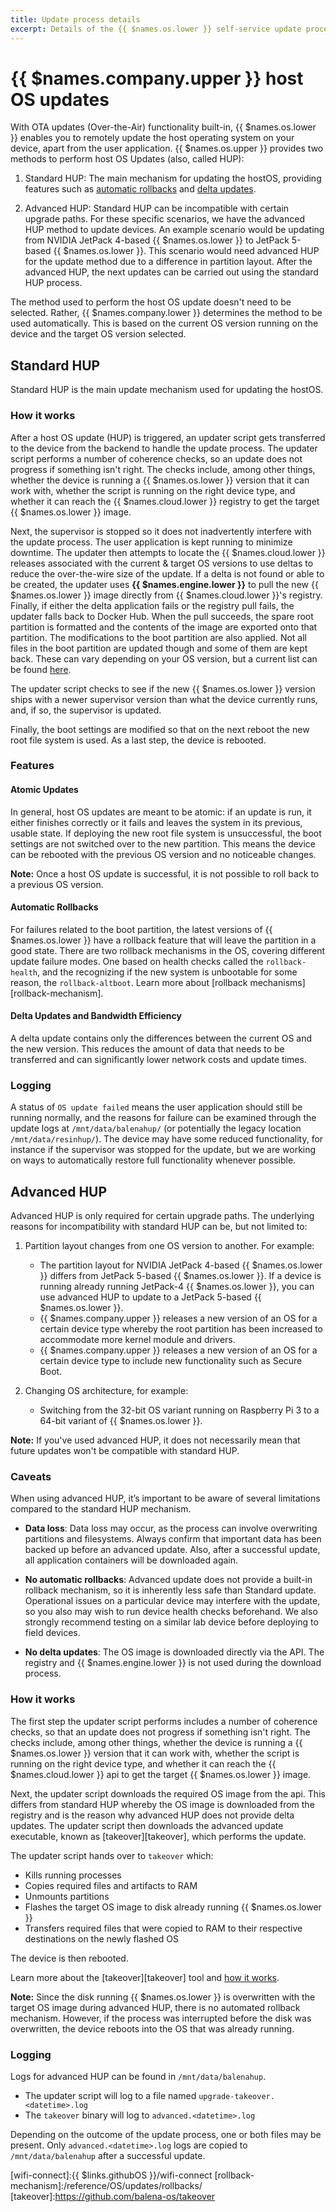 ```yaml
---
title: Update process details
excerpt: Details of the {{ $names.os.lower }} self-service update process
---
```


# {{ $names.company.upper }} host OS updates

With OTA updates (Over-the-Air) functionality built-in, {{ $names.os.lower }} enables you to remotely update the host operating system on your device, apart from the user application. {{ $names.os.upper }} provides two methods to perform host OS Updates (also, called HUP):

1. Standard HUP: The main mechanism for updating the hostOS, providing features such as [automatic rollbacks](#automatic-rollbacks) and [delta updates](#delta-updates-and-bandwidth-efficiency).

2. Advanced HUP: Standard HUP can be incompatible with certain upgrade paths. For these specific scenarios, we have the advanced HUP method to update devices. An example scenario would be updating from NVIDIA JetPack 4-based {{ $names.os.lower }}  to JetPack 5-based {{ $names.os.lower }}. This scenario would need advanced HUP for the update method due to a difference in partition layout. After the advanced HUP, the next updates can be carried out using the standard HUP process.

The method used to perform the host OS update doesn't need to be selected. Rather, {{ $names.company.lower }} determines the method to be used automatically. This is based on the current OS version running on the device and the target OS version selected.

## Standard HUP
Standard HUP is the main update mechanism used for updating the hostOS.

### How it works
After a host OS update (HUP) is triggered, an updater script gets transferred to the device from the backend to handle the update process. The updater script performs a number of coherence checks, so an update does not progress if something isn't right. The checks include, among other things, whether the device is running a {{ $names.os.lower }} version that it can work with, whether the script is running on the right device type, and whether it can reach the {{ $names.cloud.lower }} registry to get the target {{ $names.os.lower }} image.

Next, the supervisor is stopped so it does not inadvertently interfere with the update process. The user application is kept running to minimize downtime. The updater then attempts to locate the {{ $names.cloud.lower }} releases associated with the current & target OS versions to use deltas to reduce the over-the-wire size of the update. If a delta is not found or able to be created, the updater uses **{{ $names.engine.lower }}** to pull the new {{ $names.os.lower }} image directly from {{ $names.cloud.lower }}'s registry. Finally, if either the delta application fails or the registry pull fails, the updater falls back to Docker Hub. When the pull succeeds, the spare root partition is formatted and the contents of the image are exported onto that partition. The modifications to the boot partition are also applied. Not all files in the boot partition are updated though and some of them are kept back. These can vary depending on your OS version, but a current list can be found [here](https://github.com/balena-os/meta-balena/blob/master/meta-balena-common/recipes-support/hostapp-update-hooks/files/1-bootfiles).

The updater script checks to see if the new {{ $names.os.lower }} version ships with a newer supervisor version than what the device currently runs, and, if so, the supervisor is updated.

Finally, the boot settings are modified so that on the next reboot the new root file system is used. As a last step, the device is rebooted.

### Features

#### Atomic Updates
In general, host OS updates are meant to be atomic: if an update is run, it either finishes correctly or it fails and leaves the system in its previous, usable state. If deploying the new root file system is unsuccessful, the boot settings are not switched over to the new partition. This means the device can be rebooted with the previous OS version and no noticeable changes.

__Note:__ Once a host OS update is successful, it is not possible to roll back to a previous OS version.

#### Automatic Rollbacks
For failures related to the boot partition, the latest versions of {{ $names.os.lower }} have a rollback feature that will leave the partition in a good state.
There are two rollback mechanisms in the OS, covering different update failure modes. One based on health checks called the `rollback-health`, and the recognizing if the new system is unbootable for some reason, the `rollback-altboot`. Learn more about [rollback mechanisms][rollback-mechanism].

#### Delta Updates and Bandwidth Efficiency
A delta update contains only the differences between the current OS and the new version. This reduces the amount of data that needs to be transferred and can significantly lower network costs and update times. 


### Logging
A status of `OS update failed` means the user application should still be running normally, and the reasons for failure can be examined through the update logs at `/mnt/data/balenahup/` (or potentially the legacy location `/mnt/data/resinhup/`). The device may have some reduced functionality, for instance if the supervisor was stopped for the update, but we are working on ways to automatically restore full functionality whenever possible.

## Advanced HUP
Advanced HUP is only required for certain upgrade paths. The underlying reasons for incompatibility with standard HUP can be, but not limited to:

1. Partition layout changes from one OS version to another. For example:
    
    -  The partition layout for NVIDIA JetPack 4-based {{ $names.os.lower }} differs from JetPack 5-based {{ $names.os.lower }}. If a device is running already running JetPack-4 {{ $names.os.lower }}, you can use advanced HUP to update to a JetPack 5-based {{ $names.os.lower }}.
    - {{ $names.company.upper }} releases a new version of an OS for a certain device type whereby the root partition has been increased to accommodate more kernel module and drivers.
    -  {{ $names.company.upper }} releases a new version of an OS for a certain device type to include new functionality such as Secure Boot.
2. Changing OS architecture, for example: 
    - Switching from the 32-bit OS variant running on Raspberry Pi 3 to a 64-bit variant of {{ $names.os.lower }}.

__Note:__ If you've used advanced HUP, it does not necessarily mean that future updates won't be compatible with standard HUP. 

### Caveats
When using advanced HUP, it’s important to be aware of several limitations compared to the standard HUP mechanism.

- **Data loss**: Data loss may occur, as the process can involve overwriting partitions and filesystems. Always confirm that important data has been backed up before an advanced update. Also, after a successful update, all application containers will be downloaded again.

- **No automatic rollbacks**: Advanced update does not provide a built-in rollback mechanism, so it is inherently less safe than Standard update. Operational issues on a particular device may interfere with the update, so you also may wish to run device health checks beforehand. We also strongly recommend testing on a similar lab device before deploying to field devices. 

- **No delta updates**: The OS image is downloaded directly via the API. The registry and {{ $names.engine.lower }} is not used during the download process.

### How it works

The first step the updater script performs includes a number of coherence checks, so that an update does not progress if something isn't right. The checks include, among other things, whether the device is running a {{ $names.os.lower }} version that it can work with, whether the script is running on the right device type, and whether it can reach the {{ $names.cloud.lower }} api to get the target {{ $names.os.lower }} image.

Next, the updater script downloads the required OS image from the api. This differs from standard HUP whereby the OS image is downloaded from the registry and is the reason why advanced HUP does not provide delta updates. The updater script then downloads the advanced update executable, known as [takeover][takeover], which performs the update.

The updater script hands over to `takeover` which:
- Kills running processes
- Copies required files and artifacts to RAM
- Unmounts partitions
- Flashes the target OS image to disk already running {{ $names.os.lower }}
- Transfers required files that were copied to RAM to their respective destinations on the newly flashed OS

The device is then rebooted.

Learn more about the [takeover][takeover] tool and [how it works](https://github.com/balena-os/takeover?tab=readme-ov-file#how-it-works).

__Note:__ Since the disk running {{ $names.os.lower }} is overwritten with the target OS image during advanced HUP, there is no automated rollback mechanism. However, if the process was interrupted before the disk was overwritten, the device reboots into the OS that was already running.

### Logging
Logs for advanced HUP can be found in `/mnt/data/balenahup`.

- The updater script will log to a file named `upgrade-takeover.<datetime>.log`
- The `takeover` binary will log to `advanced.<datetime>.log`

Depending on the outcome of the update process, one or both files may be present. Only `advanced.<datetime>.log` logs are copied to `/mnt/data/balenahup` after a successful update.



[changes]:/reference/OS/updates/migrate-to-2.0/
[wifi-connect]:{{ $links.githubOS }}/wifi-connect
[rollback-mechanism]:/reference/OS/updates/rollbacks/
[takeover]:https://github.com/balena-os/takeover
